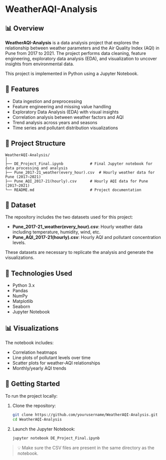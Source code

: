 # WeatherAQI-Analysis

## 📊 Overview

**WeatherAQI-Analysis** is a data analysis project that explores the relationship between weather parameters and the Air Quality Index (AQI) in Pune from 2017 to 2021. The project performs data cleaning, feature engineering, exploratory data analysis (EDA), and visualization to uncover insights from environmental data.

This project is implemented in Python using a Jupyter Notebook.

## 🧰 Features

- Data ingestion and preprocessing  
- Feature engineering and missing value handling  
- Exploratory Data Analysis (EDA) with visual insights  
- Correlation analysis between weather factors and AQI  
- Trend analysis across years and seasons  
- Time series and pollutant distribution visualizations  

## 📂 Project Structure

```
WeatherAQI-Analysis/
│
├── DE_Project_Final.ipynb            # Final Jupyter notebook for data processing and analysis
├── Pune_2017-21_weather(every_hour).csv  # Hourly weather data for Pune (2017–2021)
├── Pune_AQI_2017-21(hourly).csv      # Hourly AQI data for Pune (2017–2021)
└── README.md                         # Project documentation
```

## 📁 Dataset

The repository includes the two datasets used for this project:

- **Pune_2017-21_weather(every_hour).csv**: Hourly weather data including temperature, humidity, wind, etc.
- **Pune_AQI_2017-21(hourly).csv**: Hourly AQI and pollutant concentration levels.

These datasets are necessary to replicate the analysis and generate the visualizations.

## 🧪 Technologies Used

- Python 3.x  
- Pandas  
- NumPy  
- Matplotlib  
- Seaborn  
- Jupyter Notebook  

## 📊 Visualizations

The notebook includes:
- Correlation heatmaps  
- Line plots of pollutant levels over time  
- Scatter plots for weather-AQI relationships  
- Monthly/yearly AQI trends  

## 🚀 Getting Started

To run the project locally:

1. Clone the repository:
   ```bash
   git clone https://github.com/yourusername/WeatherAQI-Analysis.git
   cd WeatherAQI-Analysis
   ```

2. Launch the Jupyter Notebook:
   ```bash
   jupyter notebook DE_Project_Final.ipynb
   ```

> 💡 Make sure the CSV files are present in the same directory as the notebook.

